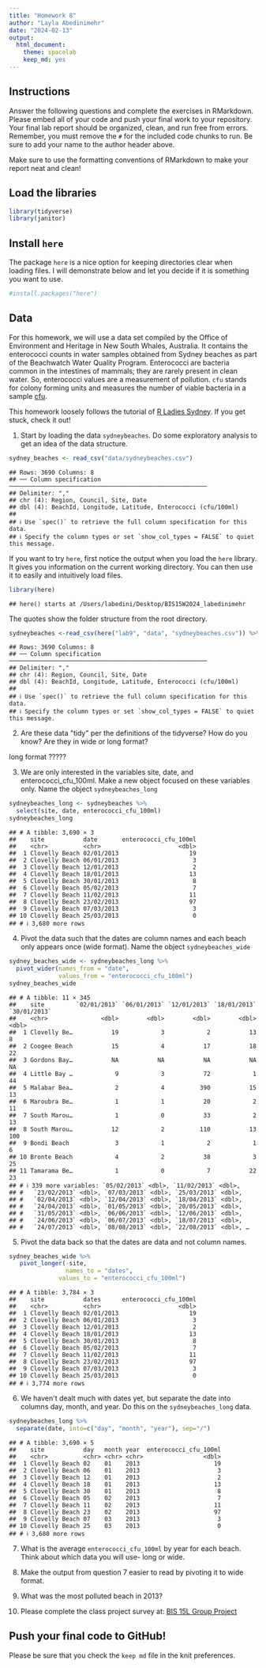```yaml
---
title: "Homework 8"
author: "Layla Abedinimehr"
date: "2024-02-13"
output:
  html_document: 
    theme: spacelab
    keep_md: yes
---
```




## Instructions
Answer the following questions and complete the exercises in RMarkdown. Please embed all of your code and push your final work to your repository. Your final lab report should be organized, clean, and run free from errors. Remember, you must remove the `#` for the included code chunks to run. Be sure to add your name to the author header above.  

Make sure to use the formatting conventions of RMarkdown to make your report neat and clean!  

## Load the libraries

```r
library(tidyverse)
library(janitor)
```

## Install `here`
The package `here` is a nice option for keeping directories clear when loading files. I will demonstrate below and let you decide if it is something you want to use.  

```r
#install.packages("here")
```

## Data
For this homework, we will use a data set compiled by the Office of Environment and Heritage in New South Whales, Australia. It contains the enterococci counts in water samples obtained from Sydney beaches as part of the Beachwatch Water Quality Program. Enterococci are bacteria common in the intestines of mammals; they are rarely present in clean water. So, enterococci values are a measurement of pollution. `cfu` stands for colony forming units and measures the number of viable bacteria in a sample [cfu](https://en.wikipedia.org/wiki/Colony-forming_unit).   

This homework loosely follows the tutorial of [R Ladies Sydney](https://rladiessydney.org/). If you get stuck, check it out!  

1. Start by loading the data `sydneybeaches`. Do some exploratory analysis to get an idea of the data structure.

```r
sydney_beaches <- read_csv("data/sydneybeaches.csv")
```

```
## Rows: 3690 Columns: 8
## ── Column specification ────────────────────────────────────────────────────────
## Delimiter: ","
## chr (4): Region, Council, Site, Date
## dbl (4): BeachId, Longitude, Latitude, Enterococci (cfu/100ml)
## 
## ℹ Use `spec()` to retrieve the full column specification for this data.
## ℹ Specify the column types or set `show_col_types = FALSE` to quiet this message.
```

If you want to try `here`, first notice the output when you load the `here` library. It gives you information on the current working directory. You can then use it to easily and intuitively load files.

```r
library(here)
```

```
## here() starts at /Users/labedini/Desktop/BIS15W2024_labedinimehr
```

The quotes show the folder structure from the root directory.

```r
sydneybeaches <-read_csv(here("lab9", "data", "sydneybeaches.csv")) %>% clean_names()
```

```
## Rows: 3690 Columns: 8
## ── Column specification ────────────────────────────────────────────────────────
## Delimiter: ","
## chr (4): Region, Council, Site, Date
## dbl (4): BeachId, Longitude, Latitude, Enterococci (cfu/100ml)
## 
## ℹ Use `spec()` to retrieve the full column specification for this data.
## ℹ Specify the column types or set `show_col_types = FALSE` to quiet this message.
```

2. Are these data "tidy" per the definitions of the tidyverse? How do you know? Are they in wide or long format?

long format ?????

3. We are only interested in the variables site, date, and enterococci_cfu_100ml. Make a new object focused on these variables only. Name the object `sydneybeaches_long`

```r
sydneybeaches_long <- sydneybeaches %>%
  select(site, date, enterococci_cfu_100ml)
sydneybeaches_long
```

```
## # A tibble: 3,690 × 3
##    site           date       enterococci_cfu_100ml
##    <chr>          <chr>                      <dbl>
##  1 Clovelly Beach 02/01/2013                    19
##  2 Clovelly Beach 06/01/2013                     3
##  3 Clovelly Beach 12/01/2013                     2
##  4 Clovelly Beach 18/01/2013                    13
##  5 Clovelly Beach 30/01/2013                     8
##  6 Clovelly Beach 05/02/2013                     7
##  7 Clovelly Beach 11/02/2013                    11
##  8 Clovelly Beach 23/02/2013                    97
##  9 Clovelly Beach 07/03/2013                     3
## 10 Clovelly Beach 25/03/2013                     0
## # ℹ 3,680 more rows
```


4. Pivot the data such that the dates are column names and each beach only appears once (wide format). Name the object `sydneybeaches_wide`

```r
sydney_beaches_wide <- sydneybeaches_long %>% 
  pivot_wider(names_from = "date",
              values_from = "enterococci_cfu_100ml")
sydney_beaches_wide
```

```
## # A tibble: 11 × 345
##    site         `02/01/2013` `06/01/2013` `12/01/2013` `18/01/2013` `30/01/2013`
##    <chr>               <dbl>        <dbl>        <dbl>        <dbl>        <dbl>
##  1 Clovelly Be…           19            3            2           13            8
##  2 Coogee Beach           15            4           17           18           22
##  3 Gordons Bay…           NA           NA           NA           NA           NA
##  4 Little Bay …            9            3           72            1           44
##  5 Malabar Bea…            2            4          390           15           13
##  6 Maroubra Be…            1            1           20            2           11
##  7 South Marou…            1            0           33            2           13
##  8 South Marou…           12            2          110           13          100
##  9 Bondi Beach             3            1            2            1            6
## 10 Bronte Beach            4            2           38            3           25
## 11 Tamarama Be…            1            0            7           22           23
## # ℹ 339 more variables: `05/02/2013` <dbl>, `11/02/2013` <dbl>,
## #   `23/02/2013` <dbl>, `07/03/2013` <dbl>, `25/03/2013` <dbl>,
## #   `02/04/2013` <dbl>, `12/04/2013` <dbl>, `18/04/2013` <dbl>,
## #   `24/04/2013` <dbl>, `01/05/2013` <dbl>, `20/05/2013` <dbl>,
## #   `31/05/2013` <dbl>, `06/06/2013` <dbl>, `12/06/2013` <dbl>,
## #   `24/06/2013` <dbl>, `06/07/2013` <dbl>, `18/07/2013` <dbl>,
## #   `24/07/2013` <dbl>, `08/08/2013` <dbl>, `22/08/2013` <dbl>, …
```

5. Pivot the data back so that the dates are data and not column names.


```r
sydney_beaches_wide %>%
   pivot_longer(-site, 
                names_to = "dates",
              values_to = "enterococci_cfu_100ml")
```

```
## # A tibble: 3,784 × 3
##    site           dates      enterococci_cfu_100ml
##    <chr>          <chr>                      <dbl>
##  1 Clovelly Beach 02/01/2013                    19
##  2 Clovelly Beach 06/01/2013                     3
##  3 Clovelly Beach 12/01/2013                     2
##  4 Clovelly Beach 18/01/2013                    13
##  5 Clovelly Beach 30/01/2013                     8
##  6 Clovelly Beach 05/02/2013                     7
##  7 Clovelly Beach 11/02/2013                    11
##  8 Clovelly Beach 23/02/2013                    97
##  9 Clovelly Beach 07/03/2013                     3
## 10 Clovelly Beach 25/03/2013                     0
## # ℹ 3,774 more rows
```

6. We haven't dealt much with dates yet, but separate the date into columns day, month, and year. Do this on the `sydneybeaches_long` data.

```r
sydneybeaches_long %>%
  separate(date, into=c("day", "month", "year"), sep="/")  
```

```
## # A tibble: 3,690 × 5
##    site           day   month year  enterococci_cfu_100ml
##    <chr>          <chr> <chr> <chr>                 <dbl>
##  1 Clovelly Beach 02    01    2013                     19
##  2 Clovelly Beach 06    01    2013                      3
##  3 Clovelly Beach 12    01    2013                      2
##  4 Clovelly Beach 18    01    2013                     13
##  5 Clovelly Beach 30    01    2013                      8
##  6 Clovelly Beach 05    02    2013                      7
##  7 Clovelly Beach 11    02    2013                     11
##  8 Clovelly Beach 23    02    2013                     97
##  9 Clovelly Beach 07    03    2013                      3
## 10 Clovelly Beach 25    03    2013                      0
## # ℹ 3,680 more rows
```


7. What is the average `enterococci_cfu_100ml` by year for each beach. Think about which data you will use- long or wide.


8. Make the output from question 7 easier to read by pivoting it to wide format.


9. What was the most polluted beach in 2013?


10. Please complete the class project survey at: [BIS 15L Group Project](https://forms.gle/H2j69Z3ZtbLH3efW6)

## Push your final code to GitHub!
Please be sure that you check the `keep md` file in the knit preferences.   
